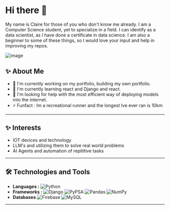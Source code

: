 # Hi there 👋
My name is Claire for those of you who don't know me already. I am a Computer Science student, yet to specialize in a field. 
I can identify as a data scientist, as I have done a certificate in data science. I am also a beginner to some of these things, so I would love your input and help in improving my repos. 

![image](https://github.com/user-attachments/assets/0ce9425a-a78e-4354-a9c0-609f4a690d0d)


## ✨ About Me 
* 🔭 I'm currently working on my portfolio, building my own portfolio.<br> 
* 🌱 I'm currently learning react and Django and react. 
* 🤔 I'm looking for help with the most efficient way of deploying models into the internet.
* ⚡ Funfact : Im a recreational runner and the longest Ive ever ran is 10km 
*** 
## ✨ Interests 
* IOT devices and technology
* LLM's and utilizing them to solve real world problems
* AI Agents and automation of repititive tasks
***
## 🛠️ Technologies and Tools 
* **Languages :** 
![Python](https://img.shields.io/badge/Python-3776AB?style=for-the-badge&logo=python&logoColor=white)
* **Frameworks :** 
![Django](https://img.shields.io/badge/Django-092E20?style=for-the-badge&logo=django&logoColor=white)
![PyPSA](https://img.shields.io/badge/PyPSA-3776AB?style=for-the-badge&logo=python&logoColor=white)
![Pandas](https://img.shields.io/badge/Pandas-150458?style=for-the-badge&logo=pandas&logoColor=white)
![NumPy](https://img.shields.io/badge/NumPy-013243?style=for-the-badge&logo=numpy&logoColor=white)
* **Databases**
![Firebase](https://img.shields.io/badge/Firebase-FFCA28?style=for-the-badge&logo=firebase&logoColor=black)
![MySQL](https://img.shields.io/badge/MySQL-4479A1?style=for-the-badge&logo=mysql&logoColor=white)
*** 


<!--
**clairemuthoni/clairemuthoni** is a ✨ _special_ ✨ repository because its `README.md` (this file) appears on your GitHub profile.

Here are some ideas to get you started:

- 🔭 I’m currently working on ...
- 🌱 I’m currently learning ...
- 👯 I’m looking to collaborate on ...
- 🤔 I’m looking for help with ...
- 💬 Ask me about ...
- 📫 How to reach me: ...
- 😄 Pronouns: ...
- ⚡ Fun fact: ...
-->
